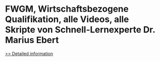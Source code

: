 # FWGM, Wirtschaftsbezogene Qualifikation, alle Videos, alle Skripte von Schnell-Lernexperte Dr. Marius Ebert
[>> Detailed information](https://secure.shareit.com/shareit/product.html?productid=300646481&affiliateid=200057808)